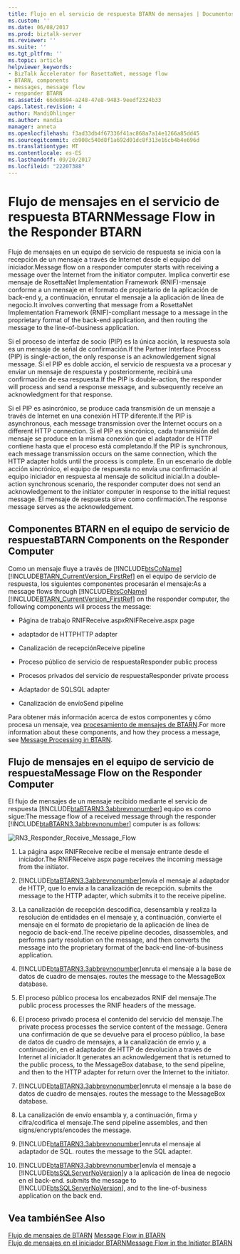 ```yaml
---
title: Flujo en el servicio de respuesta BTARN de mensajes | Documentos de Microsoft
ms.custom: ''
ms.date: 06/08/2017
ms.prod: biztalk-server
ms.reviewer: ''
ms.suite: ''
ms.tgt_pltfrm: ''
ms.topic: article
helpviewer_keywords:
- BizTalk Accelerator for RosettaNet, message flow
- BTARN, components
- messages, message flow
- responder BTARN
ms.assetid: 66de8694-a248-47e8-9483-9eedf2324b33
caps.latest.revision: 4
author: MandiOhlinger
ms.author: mandia
manager: anneta
ms.openlocfilehash: f3ad33db4f67336f41ac868a7a14e1266a85dd45
ms.sourcegitcommit: cb908c540d8f1a692d01dc8f313e16cb4b4e696d
ms.translationtype: MT
ms.contentlocale: es-ES
ms.lasthandoff: 09/20/2017
ms.locfileid: "22207388"
---
```

# <a name="message-flow-in-the-responder-btarn"></a><span data-ttu-id="d6514-102">Flujo de mensajes en el servicio de respuesta BTARN</span><span class="sxs-lookup"><span data-stu-id="d6514-102">Message Flow in the Responder BTARN</span></span>
<span data-ttu-id="d6514-103">Flujo de mensajes en un equipo de servicio de respuesta se inicia con la recepción de un mensaje a través de Internet desde el equipo del iniciador.</span><span class="sxs-lookup"><span data-stu-id="d6514-103">Message flow on a responder computer starts with receiving a message over the Internet from the initiator computer.</span></span> <span data-ttu-id="d6514-104">Implica convertir ese mensaje de RosettaNet Implementation Framework (RNIF)-mensaje conforme a un mensaje en el formato de propietario de la aplicación de back-end y, a continuación, enrutar el mensaje a la aplicación de línea de negocio.</span><span class="sxs-lookup"><span data-stu-id="d6514-104">It involves converting that message from a RosettaNet Implementation Framework (RNIF)-compliant message to a message in the proprietary format of the back-end application, and then routing the message to the line-of-business application.</span></span>  
  
 <span data-ttu-id="d6514-105">Si el proceso de interfaz de socio (PIP) es la única acción, la respuesta sola es un mensaje de señal de confirmación.</span><span class="sxs-lookup"><span data-stu-id="d6514-105">If the Partner Interface Process (PIP) is single-action, the only response is an acknowledgement signal message.</span></span> <span data-ttu-id="d6514-106">Si el PIP es doble acción, el servicio de respuesta va a procesar y enviar un mensaje de respuesta y posteriormente, recibirá una confirmación de esa respuesta.</span><span class="sxs-lookup"><span data-stu-id="d6514-106">If the PIP is double-action, the responder will process and send a response message, and subsequently receive an acknowledgment for that response.</span></span>  
  
 <span data-ttu-id="d6514-107">Si el PIP es asincrónico, se produce cada transmisión de un mensaje a través de Internet en una conexión HTTP diferente.</span><span class="sxs-lookup"><span data-stu-id="d6514-107">If the PIP is asynchronous, each message transmission over the Internet occurs on a different HTTP connection.</span></span> <span data-ttu-id="d6514-108">Si el PIP es sincrónico, cada transmisión del mensaje se produce en la misma conexión que el adaptador de HTTP contiene hasta que el proceso está completando.</span><span class="sxs-lookup"><span data-stu-id="d6514-108">If the PIP is synchronous, each message transmission occurs on the same connection, which the HTTP adapter holds until the process is complete.</span></span> <span data-ttu-id="d6514-109">En un escenario de doble acción sincrónico, el equipo de respuesta no envía una confirmación al equipo iniciador en respuesta al mensaje de solicitud inicial.</span><span class="sxs-lookup"><span data-stu-id="d6514-109">In a double-action synchronous scenario, the responder computer does not send an acknowledgement to the initiator computer in response to the initial request message.</span></span> <span data-ttu-id="d6514-110">El mensaje de respuesta sirve como confirmación.</span><span class="sxs-lookup"><span data-stu-id="d6514-110">The response message serves as the acknowledgement.</span></span>  
  
## <a name="btarn-components-on-the-responder-computer"></a><span data-ttu-id="d6514-111">Componentes BTARN en el equipo de servicio de respuesta</span><span class="sxs-lookup"><span data-stu-id="d6514-111">BTARN Components on the Responder Computer</span></span>  
 <span data-ttu-id="d6514-112">Como un mensaje fluye a través de [!INCLUDE[btsCoName](../../includes/btsconame-md.md)] [!INCLUDE[BTARN_CurrentVersion_FirstRef](../../includes/btarn-currentversion-firstref-md.md)] en el equipo de servicio de respuesta, los siguientes componentes procesarán el mensaje:</span><span class="sxs-lookup"><span data-stu-id="d6514-112">As a message flows through [!INCLUDE[btsCoName](../../includes/btsconame-md.md)][!INCLUDE[BTARN_CurrentVersion_FirstRef](../../includes/btarn-currentversion-firstref-md.md)] on the responder computer, the following components will process the message:</span></span>  
  
-   <span data-ttu-id="d6514-113">Página de trabajo RNIFReceive.aspx</span><span class="sxs-lookup"><span data-stu-id="d6514-113">RNIFReceive.aspx page</span></span>  
  
-   <span data-ttu-id="d6514-114">adaptador de HTTP</span><span class="sxs-lookup"><span data-stu-id="d6514-114">HTTP adapter</span></span>  
  
-   <span data-ttu-id="d6514-115">Canalización de recepción</span><span class="sxs-lookup"><span data-stu-id="d6514-115">Receive pipeline</span></span>  
  
-   <span data-ttu-id="d6514-116">Proceso público de servicio de respuesta</span><span class="sxs-lookup"><span data-stu-id="d6514-116">Responder public process</span></span>  
  
-   <span data-ttu-id="d6514-117">Procesos privados del servicio de respuesta</span><span class="sxs-lookup"><span data-stu-id="d6514-117">Responder private process</span></span>  
  
-   <span data-ttu-id="d6514-118">Adaptador de SQL</span><span class="sxs-lookup"><span data-stu-id="d6514-118">SQL adapter</span></span>  
  
-   <span data-ttu-id="d6514-119">Canalización de envío</span><span class="sxs-lookup"><span data-stu-id="d6514-119">Send pipeline</span></span>  
  
 <span data-ttu-id="d6514-120">Para obtener más información acerca de estos componentes y cómo procesa un mensaje, vea [procesamiento de mensajes de BTARN](../../adapters-and-accelerators/accelerator-rosettanet/message-processing-in-btarn.md).</span><span class="sxs-lookup"><span data-stu-id="d6514-120">For more information about these components, and how they process a message, see [Message Processing in BTARN](../../adapters-and-accelerators/accelerator-rosettanet/message-processing-in-btarn.md).</span></span>  
  
## <a name="message-flow-on-the-responder-computer"></a><span data-ttu-id="d6514-121">Flujo de mensajes en el equipo de servicio de respuesta</span><span class="sxs-lookup"><span data-stu-id="d6514-121">Message Flow on the Responder Computer</span></span>  
 <span data-ttu-id="d6514-122">El flujo de mensajes de un mensaje recibido mediante el servicio de respuesta [!INCLUDE[btaBTARN3.3abbrevnonumber](../../includes/btabtarn3-3abbrevnonumber-md.md)] equipo es como sigue:</span><span class="sxs-lookup"><span data-stu-id="d6514-122">The message flow of a received message through the responder [!INCLUDE[btaBTARN3.3abbrevnonumber](../../includes/btabtarn3-3abbrevnonumber-md.md)] computer is as follows:</span></span>  
  
 ![](../../adapters-and-accelerators/accelerator-rosettanet/media/rn3-responder-receive-message-flow.gif "RN3_Responder_Receive_Message_Flow")  
  
1.  <span data-ttu-id="d6514-123">La página aspx RNIFReceive recibe el mensaje entrante desde el iniciador.</span><span class="sxs-lookup"><span data-stu-id="d6514-123">The RNIFReceive aspx page receives the incoming message from the initiator.</span></span>  
  
2.  [!INCLUDE[btaBTARN3.3abbrevnonumber](../../includes/btabtarn3-3abbrevnonumber-md.md)]<span data-ttu-id="d6514-124">envía el mensaje al adaptador de HTTP, que lo envía a la canalización de recepción.</span><span class="sxs-lookup"><span data-stu-id="d6514-124"> submits the message to the HTTP adapter, which submits it to the receive pipeline.</span></span>  
  
3.  <span data-ttu-id="d6514-125">La canalización de recepción descodifica, desensambla y realiza la resolución de entidades en el mensaje y, a continuación, convierte el mensaje en el formato de propietario de la aplicación de línea de negocio de back-end.</span><span class="sxs-lookup"><span data-stu-id="d6514-125">The receive pipeline decodes, disassembles, and performs party resolution on the message, and then converts the message into the proprietary format of the back-end line-of-business application.</span></span>  
  
4.  [!INCLUDE[btaBTARN3.3abbrevnonumber](../../includes/btabtarn3-3abbrevnonumber-md.md)]<span data-ttu-id="d6514-126">enruta el mensaje a la base de datos de cuadro de mensajes.</span><span class="sxs-lookup"><span data-stu-id="d6514-126"> routes the message to the MessageBox database.</span></span>  
  
5.  <span data-ttu-id="d6514-127">El proceso público procesa los encabezados RNIF del mensaje.</span><span class="sxs-lookup"><span data-stu-id="d6514-127">The public process processes the RNIF headers of the message.</span></span>  
  
6.  <span data-ttu-id="d6514-128">El proceso privado procesa el contenido del servicio del mensaje.</span><span class="sxs-lookup"><span data-stu-id="d6514-128">The private process processes the service content of the message.</span></span> <span data-ttu-id="d6514-129">Genera una confirmación de que se devuelve para el proceso público, la base de datos de cuadro de mensajes, a la canalización de envío y, a continuación, en el adaptador de HTTP de devolución a través de Internet al iniciador.</span><span class="sxs-lookup"><span data-stu-id="d6514-129">It generates an acknowledgement that is returned to the public process, to the MessageBox database, to the send pipeline, and then to the HTTP adapter for return over the Internet to the initiator.</span></span>  
  
7.  [!INCLUDE[btaBTARN3.3abbrevnonumber](../../includes/btabtarn3-3abbrevnonumber-md.md)]<span data-ttu-id="d6514-130">enruta el mensaje a la base de datos de cuadro de mensajes.</span><span class="sxs-lookup"><span data-stu-id="d6514-130"> routes the message to the MessageBox database.</span></span>  
  
8.  <span data-ttu-id="d6514-131">La canalización de envío ensambla y, a continuación, firma y cifra/codifica el mensaje.</span><span class="sxs-lookup"><span data-stu-id="d6514-131">The send pipeline assembles, and then signs/encrypts/encodes the message.</span></span>  
  
9. [!INCLUDE[btaBTARN3.3abbrevnonumber](../../includes/btabtarn3-3abbrevnonumber-md.md)]<span data-ttu-id="d6514-132">enruta el mensaje al adaptador de SQL.</span><span class="sxs-lookup"><span data-stu-id="d6514-132"> routes the message to the SQL adapter.</span></span>  
  
10. [!INCLUDE[btaBTARN3.3abbrevnonumber](../../includes/btabtarn3-3abbrevnonumber-md.md)]<span data-ttu-id="d6514-133">envía el mensaje a [!INCLUDE[btsSQLServerNoVersion](../../includes/btssqlservernoversion-md.md)]y a la aplicación de línea de negocio en el back-end.</span><span class="sxs-lookup"><span data-stu-id="d6514-133"> submits the message to [!INCLUDE[btsSQLServerNoVersion](../../includes/btssqlservernoversion-md.md)], and to the line-of-business application on the back end.</span></span>  
  
## <a name="see-also"></a><span data-ttu-id="d6514-134">Vea también</span><span class="sxs-lookup"><span data-stu-id="d6514-134">See Also</span></span>  
 <span data-ttu-id="d6514-135">[Flujo de mensajes de BTARN](../../adapters-and-accelerators/accelerator-rosettanet/message-flow-in-btarn.md) </span><span class="sxs-lookup"><span data-stu-id="d6514-135">[Message Flow in BTARN](../../adapters-and-accelerators/accelerator-rosettanet/message-flow-in-btarn.md) </span></span>  
 [<span data-ttu-id="d6514-136">Flujo de mensajes en el iniciador BTARN</span><span class="sxs-lookup"><span data-stu-id="d6514-136">Message Flow in the Initiator BTARN</span></span>](../../adapters-and-accelerators/accelerator-rosettanet/message-flow-in-the-initiator-btarn.md)